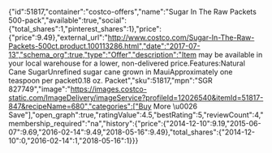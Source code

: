 {"id":51817,"container":"costco-offers","name":"Sugar In The Raw Packets 500-pack","available":true,"social":{"total_shares":1,"pinterest_shares":1},"price":{"price":9.49},"external_url":"http://www.costco.com/Sugar-In-The-Raw-Packets-500ct.product.100113286.html","date":"2017-07-13","schema_org":true,"type":"Offer","description":"Item may be available in your local warehouse for a lower, non-delivered price.Features:Natural Cane SugarUnrefined sugar cane grown in MauiApproximately one teaspoon per packet0.18 oz. Packet","sku":51817,"mpn":"SGR 827749","image":"https://images.costco-static.com/ImageDelivery/imageService?profileId=12026540&itemId=51817-847&recipeName=680","categories":["Buy More \u0026 Save"],"open_graph":true,"ratingValue":4.5,"bestRating":5,"reviewCount":4,"membership_required":"na","history":{"price":{"2014-12-10":9.19,"2015-06-07":9.69,"2016-02-14":9.49,"2018-05-16":9.49},"total_shares":{"2014-12-10":0,"2016-02-14":1,"2018-05-16":1}}}